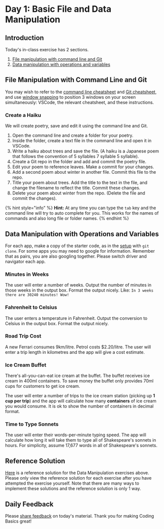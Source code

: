 # Day 1: Basic File and Data Manipulation

## Introduction

Today's in-class exercise has 2 sections.

1. [File manipulation with command line and Git](day-1-basic-file-and-data-manipulation.md#file-manipulation-with-command-line-and-git)
2. [Data manipulation with operations and variables](day-1-basic-file-and-data-manipulation.md#data-manipulation-with-operations-and-variables)

## File Manipulation with Command Line and Git

You may wish to refer to the [command line cheatsheet](../2-organising-and-managing-code-files/2.1-command-line.md#cheat-sheet) and [Git cheatsheet](../2-organising-and-managing-code-files/2.2-git.md#cheat-sheet), and use [window snapping](../course-logistics/required-hardware-and-software.md#window-snapping-software) to position 3 windows on your screen simultaneously: VSCode, the relevant cheatsheet, and these instructions.

### Create a Haiku

We will create poetry, save and edit it using the command line and Git.

1. Open the command line and create a folder for your poetry.
2. Inside the folder, create a text file in the command line and open it in VSCode.
3. Write a haiku about trees and save the file. \(A haiku is a Japanese poem that follows the convention of 5 syllables 7 syllable 5 syllable\).
4. Create a Git repo in the folder and add and commit the poetry file.
5. Edit your poem to reference leaves. Make a commit for your changes.
6. Add a second poem about winter in another file. Commit this file to the repo.
7. Title your poem about trees. Add the title to the text in the file, and change the filename to reflect the title. Commit these changes.
8. Delete your poem about winter from the repo. \(Delete the file and commit the changes\).

{% hint style="info" %}
**Hint:** At any time you can type the `tab` key and the command line will try to auto complete for you. This works for the names of commands and also long file or folder names.
{% endhint %}

## Data Manipulation with Operations and Variables

For each app, make a copy of the starter code, as in the [setup](https://basics.rocketacademy.co/4-getting-started-with-code/4-2-our-first-program#setup) with `git clone`. For some apps you may need to google for information. Remember that as pairs, you are also googling together. Please switch driver and navigator each app.

### **Minutes in Weeks**

The user will enter a number of weeks. Output the number of minutes in those weeks in the output box. Format the output nicely. Like: `In 3 weeks there are 30240 minutes! Wow!`

### **Fahrenheit to Celsius**

The user enters a temperature in Fahrenheit. Output the conversion to Celsius in the output box. Format the output nicely.

### **Road Trip Cost**

A new Ferrari consumes 9km/litre. Petrol costs $2.20/litre. The user will enter a trip length in kilometres and the app will give a cost estimate.

### **Ice Cream Buffet**

There's all-you-can-eat ice cream at the buffet. The buffet receives ice cream in 400ml containers. To save money the buffet only provides 70ml cups for customers to get ice cream.

The user will enter a number of trips to the ice cream station \(picking up **1 cup per trip**\) and the app will calculate how many **containers** of ice cream you would consume. It is ok to show the number of containers in decimal format.

### **Time to Type Sonnets**

The user will enter their words-per-minute typing speed. The app will calculate how long it will take them to type all of Shakespeare's sonnets in hours. For simplicity, assume 17,677 words in all of Shakespeare's sonnets.

## Reference Solution

[Here](https://github.com/rocketacademy/basics-starter-code/blob/day1/script.js) is a reference solution for the Data Manipulation exercises above. Please only view the reference solution for each exercise after you have attempted the exercise yourself. Note that there are many ways to implement these solutions and the reference solution is only 1 way.

## Daily Feedback

Please [share feedback](https://forms.gle/gMd9ubfvX1x2GnHCA) on today's material. Thank you for making Coding Basics great!

